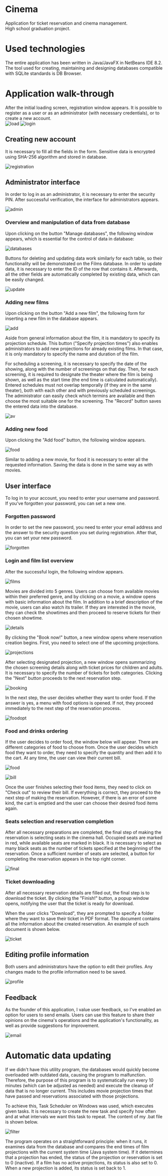 # Cinema
Application for ticket reservation and cinema management.\
High school graduation project.
# Used technologies
The entire application has been written in Java/JavaFX in NetBeans IDE 8.2.\
The tool used for creating, maintaining and designing databases compatible with SQLite standards is DB Browser.
# Application walk-through
After the initial loading screen, registration window appears. It is possible to register as a user or as an administrator (with necessary credentials), or to create a new account.\
![load](https://github.com/user-attachments/assets/63c1a839-2403-4b5d-ac7f-7d4da04a6e70)
![login](https://github.com/user-attachments/assets/2241a21f-7123-4415-91d7-e1cc2d672b11)

## Creating new account
It is necessary to fill all the fields in the form. Sensitive data is encrypted using SHA-256 algorithm and stored in database.

![registration](https://github.com/user-attachments/assets/b4310c51-2942-4525-8fe0-bc037ff001dc)

## Administrator interface
In order to log in as an administrator, it is necessary to enter the security PIN. After successful verification, the interface for administrators appears.

![admin](https://github.com/user-attachments/assets/15c2e77c-526c-4865-8b99-24ca3da05f30)

### Overview and manipulation of data from database
Upon clicking on the button "Manage databases", the following window appears, which is essential for the control of data in database:

![databases](https://github.com/user-attachments/assets/e239c776-7147-41c0-82f3-d371270086f7)

Buttons for deleting and updating data work similarly for each table, so their functionality will be demonstrated on the Films database. In order to update data, it is necessary to enter the ID of the row that contains it. Afterwards, all the other fields are automatically completed by existing data, which can be easily changed.

![update](https://github.com/user-attachments/assets/23092569-cbeb-429e-b6f9-39ca08ee6176)

### Adding new films

Upon clicking on the button "Add a new film", the following form for inserting a new film in the database appears.

![add](https://github.com/user-attachments/assets/7f1a2314-2721-4f4f-97ca-0beff065f440)

Aside from general information about the film, it is mandatory to specify its projection schedule. This button ("Specify projection times") also enables administrators to add new projections for already existing films. In that case, it is only mandatory to specify the name and duration of the film.

For scheduling a screening, it is necessary to specify the date of the showing, along with the number of screenings on that day. Then, for each screening, it is required to designate the theater where the film is being shown, as well as the start time (the end time is calculated automatically). Entered schedules must not overlap temporally (if they are in the same theater), both with each other and with previously scheduled screenings. The administrator can easily check which termins are available and then choose the most suitable one for the screening. The "Record" button saves the entered data into the database.

![av](https://github.com/user-attachments/assets/778e1eca-1c10-4596-8fad-949874b357d3)

### Adding new food

Upon clicking the "Add food" button, the following window appears.

![food](https://github.com/user-attachments/assets/42348672-56f6-4430-a33f-a0b8be87094c)

Similar to adding a new movie, for food it is necessary to enter all the requested information. Saving the data is done in the same way as with movies.

## User interface

To log in to your account, you need to enter your username and password. If you've forgotten your password, you can set a new one.

### Forgotten password

In order to set the new password, you need to enter your email address and the answer to the security question you set during registration. After that, you can set your new password.

![forgotten](https://github.com/user-attachments/assets/3dff0c4e-b044-4044-b485-ddba8ceee3e7)

### Login and film list overview

After the successful login, the following window appears.

![films](https://github.com/user-attachments/assets/96f8adb3-d672-4cb8-8eda-91785eaa824a)

Movies are divided into 5 genres. Users can choose from available movies within their preferred genre, and by clicking on a movie, a window opens with basic information about the film. In addition to a brief description of the movie, users can also watch its trailer. If they are interested in the movie, they can check the showtimes and then proceed to reserve tickets for their chosen showtime.

![details](https://github.com/user-attachments/assets/d1bda877-f57e-493b-a1b7-488067effbb7)

By clicking the "Book now!" button, a new window opens where reservation creation begins. First, you need to select one of the upcoming projections.

![projections](https://github.com/user-attachments/assets/451d3c85-cc68-4f33-a58d-0364d7da7673)


After selecting designated projection, a new window opens summarizing the chosen screening details along with ticket prices for children and adults. It is necessary to specify the number of tickets for both categories. Clicking the "Next" button proceeds to the next reservation step.

![booking](https://github.com/user-attachments/assets/9b718b54-07f4-404a-a329-8f6bcbbb5bb3)

In the next step, the user decides whether they want to order food. If the answer is yes, a menu with food options is opened. If not, they proceed immediately to the next step of the reservation process.

![foodopt](https://github.com/user-attachments/assets/c7c51413-7e68-4312-93a4-4dc3f15157c6)

### Food and drinks ordering

If the user decides to order food, the window below will appear. There are different categories of food to choose from. Once the user decides which food they want to order, they need to specify the quantity and then add it to the cart. At any time, the user can view their current bill.

![food](https://github.com/user-attachments/assets/b03765a6-3ad1-4b6c-a7b6-fdfe0f510cbc)

![bill](https://github.com/user-attachments/assets/8951848b-64b1-490e-b6dc-87c6b69d6985)

Once the user finishes selecting their food items, they need to click on "Check out" to review their bill. If everything is correct, they proceed to the next step of making the reservation. However, if there is an error of some kind, the cart is emptied and the user can choose their desired food items again.

### Seats selection and reservation completion

After all necessary preparations are completed, the final step of making the reservation is selecting seats in the cinema hall. Occupied seats are marked in red, while available seats are marked in black. It is necessary to select as many black seats as the number of tickets specified at the beginning of the reservation. Once a sufficient number of seats are selected, a button for completing the reservation appears in the top right corner.

![final](https://github.com/user-attachments/assets/0679d3ce-505d-48ae-a64b-82ba6c4066ce)

### Ticket downloading

After all necessary reservation details are filled out, the final step is to download the ticket. By clicking the "Finish!" button, a popup window opens, notifying the user that the ticket is ready for download.

When the user clicks "Download", they are prompted to specify a folder where they want to save their ticket in PDF format. The document contains all the information about the created reservation. An example of such document is shown below.

![ticket](https://github.com/user-attachments/assets/1c562173-fb44-4ce2-acfd-c75f5d6ab766)

## Editing profile information

Both users and administrators have the option to edit their profiles. Any changes made to the profile information need to be saved.

![profile](https://github.com/user-attachments/assets/7aa9cc37-847a-4eb3-b6aa-952dd409d37a)

## Feedback

As the founder of this application, I value user feedback, so I've enabled an option for users to send emails. Users can use this feature to share their opinions on the cinema's operations and the application's functionality, as well as provide suggestions for improvement.

![email](https://github.com/user-attachments/assets/54f9588d-3ef8-46a5-b5c4-395c9100d099)

# Automatic data updating

If we didn't have this utility program, the databases would quickly become overloaded with outdated data, causing the program to malfunction. Therefore, the purpose of this program is to systematically run every 10 minutes (which can be adjusted as needed) and execute the cleanup of data that is no longer current. This includes movie projection times that have passed and reservations associated with those projections.

To achieve this, Task Scheduler on Windows was used, which executes given tasks. It is necessary to create the new task and specify how often and at what intervals we want this task to repeat. The content of my .bat file is shown below.

![filter](https://github.com/user-attachments/assets/23a1b6a8-3b6f-4845-be2d-657bd60ab6cc)

The program operates on a straightforward principle: when it runs, it examines data from the database and compares the end times of film projections with the current system time (Java system time). If it determines that a projection has ended, the status of the projection or reservation is set to 0 (inactive). If a film has no active projections, its status is also set to 0. When a new projection is added, its status is set back to 1.
